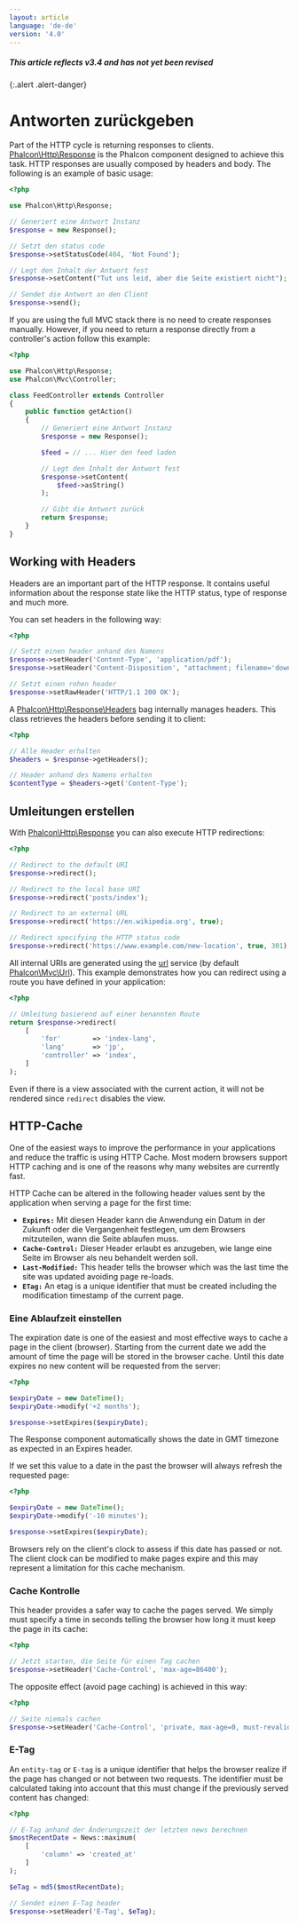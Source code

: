 ```yaml
---
layout: article
language: 'de-de'
version: '4.0'
---
```

##### This article reflects v3.4 and has not yet been revised

{:.alert .alert-danger}

<a name='overview'></a>

# Antworten zurückgeben

Part of the HTTP cycle is returning responses to clients. [Phalcon\Http\Response](api/Phalcon_Http_Response) is the Phalcon component designed to achieve this task. HTTP responses are usually composed by headers and body. The following is an example of basic usage:

```php
<?php

use Phalcon\Http\Response;

// Generiert eine Antwort Instanz
$response = new Response();

// Setzt den status code
$response->setStatusCode(404, 'Not Found');

// Legt den Inhalt der Antwort fest
$response->setContent("Tut uns leid, aber die Seite existiert nicht");

// Sendet die Antwort an den Client
$response->send();
```

If you are using the full MVC stack there is no need to create responses manually. However, if you need to return a response directly from a controller's action follow this example:

```php
<?php

use Phalcon\Http\Response;
use Phalcon\Mvc\Controller;

class FeedController extends Controller
{
    public function getAction()
    {
        // Generiert eine Antwort Instanz
        $response = new Response();

        $feed = // ... Hier den feed laden

        // Legt den Inhalt der Antwort fest
        $response->setContent(
            $feed->asString()
        );

        // Gibt die Antwort zurück
        return $response;
    }
}
```

<a name='working-with-headers'></a>

## Working with Headers

Headers are an important part of the HTTP response. It contains useful information about the response state like the HTTP status, type of response and much more.

You can set headers in the following way:

```php
<?php

// Setzt einen header anhand des Namens
$response->setHeader('Content-Type', 'application/pdf');
$response->setHeader('Content-Disposition', "attachment; filename='downloaded.pdf'");

// Setzt einen rohen header
$response->setRawHeader('HTTP/1.1 200 OK');
```

A [Phalcon\Http\Response\Headers](api/Phalcon_Http_Response_Headers) bag internally manages headers. This class retrieves the headers before sending it to client:

```php
<?php

// Alle Header erhalten
$headers = $response->getHeaders();

// Header anhand des Namens erhalten
$contentType = $headers->get('Content-Type');
```

<a name='redirections'></a>

## Umleitungen erstellen

With [Phalcon\Http\Response](api/Phalcon_Http_Response) you can also execute HTTP redirections:

```php
<?php

// Redirect to the default URI
$response->redirect();

// Redirect to the local base URI
$response->redirect('posts/index');

// Redirect to an external URL
$response->redirect('https://en.wikipedia.org', true);

// Redirect specifying the HTTP status code
$response->redirect('https://www.example.com/new-location', true, 301);
```

All internal URIs are generated using the [url](/4.0/en/url) service (by default [Phalcon\Mvc\Url](api/Phalcon_Mvc_Url)). This example demonstrates how you can redirect using a route you have defined in your application:

```php
<?php

// Umleitung basierend auf einer benannten Route
return $response->redirect(
    [
        'for'        => 'index-lang',
        'lang'       => 'jp',
        'controller' => 'index',
    ]
);
```

Even if there is a view associated with the current action, it will not be rendered since `redirect` disables the view.

<a name='http-cache'></a>

## HTTP-Cache

One of the easiest ways to improve the performance in your applications and reduce the traffic is using HTTP Cache. Most modern browsers support HTTP caching and is one of the reasons why many websites are currently fast.

HTTP Cache can be altered in the following header values sent by the application when serving a page for the first time:

* **`Expires:`** Mit diesen Header kann die Anwendung ein Datum in der Zukunft oder die Vergangenheit festlegen, um dem Browsers mitzuteilen, wann die Seite ablaufen muss.
* **`Cache-Control:`** Dieser Header erlaubt es anzugeben, wie lange eine Seite im Browser als neu behandelt werden soll.
* **`Last-Modified:`** This header tells the browser which was the last time the site was updated avoiding page re-loads.
* **`ETag:`** An etag is a unique identifier that must be created including the modification timestamp of the current page.

<a name='http-cache-expiration-time'></a>

### Eine Ablaufzeit einstellen

The expiration date is one of the easiest and most effective ways to cache a page in the client (browser). Starting from the current date we add the amount of time the page will be stored in the browser cache. Until this date expires no new content will be requested from the server:

```php
<?php

$expiryDate = new DateTime();
$expiryDate->modify('+2 months');

$response->setExpires($expiryDate);
```

The Response component automatically shows the date in GMT timezone as expected in an Expires header.

If we set this value to a date in the past the browser will always refresh the requested page:

```php
<?php

$expiryDate = new DateTime();
$expiryDate->modify('-10 minutes');

$response->setExpires($expiryDate);
```

Browsers rely on the client's clock to assess if this date has passed or not. The client clock can be modified to make pages expire and this may represent a limitation for this cache mechanism.

<a name='http-cache-control'></a>

### Cache Kontrolle

This header provides a safer way to cache the pages served. We simply must specify a time in seconds telling the browser how long it must keep the page in its cache:

```php
<?php

// Jetzt starten, die Seite für einen Tag cachen
$response->setHeader('Cache-Control', 'max-age=86400');
```

The opposite effect (avoid page caching) is achieved in this way:

```php
<?php

// Seite niemals cachen
$response->setHeader('Cache-Control', 'private, max-age=0, must-revalidate');
```

<a name='http-cache-etag'></a>

### E-Tag

An `entity-tag` or `E-tag` is a unique identifier that helps the browser realize if the page has changed or not between two requests. The identifier must be calculated taking into account that this must change if the previously served content has changed:

```php
<?php

// E-Tag anhand der Änderungszeit der letzten news berechnen
$mostRecentDate = News::maximum(
    [
        'column' => 'created_at'
    ]
);

$eTag = md5($mostRecentDate);

// Sendet einen E-Tag header
$response->setHeader('E-Tag', $eTag);
```